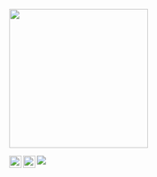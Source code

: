 <img 
src='https://media.giphy.com/media/xTiIzJSKB4l7xTouE8/giphy.gif'
width='250'>

<a href="https://www.linkedin.com/in/matthewryanmorgan/">
  <img align="left" alt="Matt's LinkedIn" width="22px" src="https://raw.githubusercontent.com/peterthehan/peterthehan/master/assets/linkedin.svg" />
</a>
<a href="https://www.reddit.com/user/matt4byu">
  <img align="left" alt="Matt's Reddit" width="22px" src="https://raw.githubusercontent.com/peterthehan/peterthehan/master/assets/reddit.svg" />
</a>

![](https://visitor-badge.glitch.me/badge?page_id=mrmorgan17.mrmorgan17)


<!--
**mrmorgan17/mrmorgan17** is a ✨ _special_ ✨ repository because its `README.md` (this file) appears on your GitHub profile.

https://discordapp.com/users/570382356116930666

Here are some ideas to get you started:

- 🔭 I’m currently working on ...
- 🌱 I’m currently learning ...
- 👯 I’m looking to collaborate on ...
- 🤔 I’m looking for help with ...
- 💬 Ask me about ...
- 📫 How to reach me: ...
- 😄 Pronouns: ...
- ⚡ Fun fact: ...
-->
